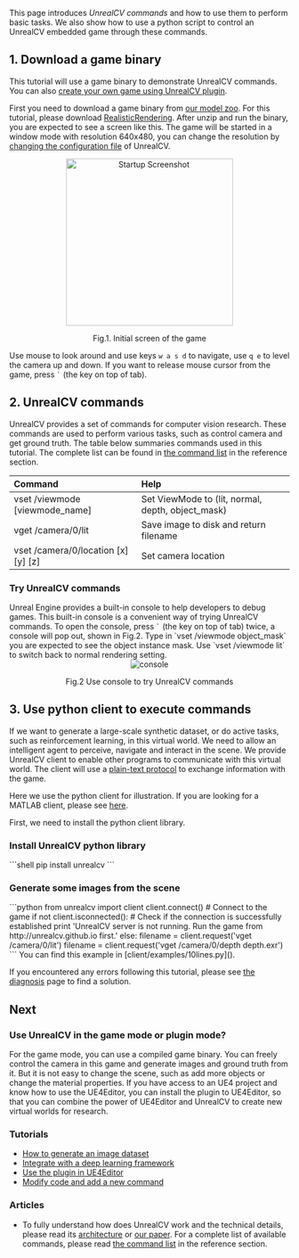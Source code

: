 This page introduces *UnrealCV commands* and how to use them to perform basic tasks. We also show how to use a python script to control an UnrealCV embedded game through these commands.

## 1. Download a game binary

This tutorial will use a game binary to demonstrate UnrealCV commands. You can also [create your own game using UnrealCV plugin](plugin/usage.md).

First you need to download a game binary from [our model zoo](reference/model-zoo.md). For this tutorial, please download [RealisticRendering](reference/model-zoo.md#realistic_rendering). After unzip and run the binary, you are expected to see a screen like this. The game will be started in a window mode with resolution 640x480, you can change the resolution by [changing the configuration file](game/configuration.md) of UnrealCV.

<center>
  <img alt="Startup Screenshot" src="/images/rr_init.png" width="300px"/>
  <p>Fig.1. Initial screen of the game</p>
</center>

Use mouse to look around and use keys `w a s d` to navigate, use `q e` to level the camera up and down. If you want to release mouse cursor from the game, press <code>&#96;</code> (the key on top of tab).

## 2. UnrealCV commands

UnrealCV provides a set of commands for computer vision research. These commands are used to perform various tasks, such as control camera and get ground truth. The table below summaries commands used in this tutorial. The complete list can be found in [the command list](reference/command.md) in the reference section.

| Command                             | Help                                              |
|:------------------------------------|:--------------------------------------------------|
| vset /viewmode [viewmode_name]      | Set ViewMode to (lit, normal, depth, object_mask) |
| vget /camera/0/lit                  | Save image to disk and return filename            |
| vset /camera/0/location [x] [y] [z] | Set camera location                               |

<h3>Try UnrealCV commands</h3>
Unreal Engine provides a built-in console to help developers to debug games. This built-in console is a convenient way of trying UnrealCV commands. To open the console, press
<code>&#96;</code>
(the key on top of tab) twice, a console will pop out, shown in Fig.2. Type in `vset /viewmode object_mask` you are expected to see the object instance mask. Use `vset /viewmode lit` to switch back to normal rendering setting.

<center>
  <img alt="console" src="/images/console.png"/>
  <p>Fig.2 Use console to try UnrealCV commands</p>
</center>

## 3. Use python client to execute commands

If we want to generate a large-scale synthetic dataset, or do active tasks, such as reinforcement learning, in this virtual world. We need to allow an intelligent agent to perceive, navigate and interact in the scene. We provide UnrealCV client to enable other programs to communicate with this virtual world. The client will use a [plain-text protocol](reference/arch.md#protocol) to exchange information with the game.

Here we use the python client for illustration. If you are looking for a MATLAB client, please see [here](reference/api.md#matlab).

First, we need to install the python client library.

<h3>Install UnrealCV python library</h3>
```shell
pip install unrealcv
```

<h3>Generate some images from the scene</h3>
```python
from unrealcv import client
client.connect() # Connect to the game
if not client.isconnected(): # Check if the connection is successfully established
  print 'UnrealCV server is not running. Run the game from http://unrealcv.github.io first.'
else:
  filename = client.request('vget /camera/0/lit')
  filename = client.request('vget /camera/0/depth depth.exr')
```
You can find this example in [client/examples/10lines.py]().

If you encountered any errors following this tutorial, please see [the diagnosis]() page to find a solution.


## Next

<h3>Use UnrealCV in the game mode or plugin mode?</h3>

For the game mode, you can use a compiled game binary. You can freely control the camera in this game and generate images and ground truth from it. But it is not easy to change the scene, such as add more objects or change the material properties. If you have access to an UE4 project and know how to use the UE4Editor, you can install the plugin to UE4Editor, so that you can combine the power of UE4Editor and UnrealCV to create new virtual worlds for research.

<h3>Tutorials</h3>

- [How to generate an image dataset](game/generate-images.md)
- [Integrate with a deep learning framework](game/faster-rcnn.md)
- [Use the plugin in UE4Editor](plugin/usage.md)
- [Modify code and add a new command](plugin/add-command.md)

<h3>Articles</h3>

- To fully understand how does UnrealCV work and the technical details, please read its [architecture](reference/arch.md) or [our paper](http://arxiv.org/abs/1609.01326). For a complete list of available commands, please read [the command list](reference/command.md) in the reference section.
